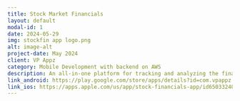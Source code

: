 ```yaml
---
title: Stock Market Financials
layout: default
modal-id: 1
date: 2024-05-29
img: stockfin app logo.png
alt: image-alt
project-date: May 2024
client: VP Appz
category: Mobile Development with backend on AWS
description: An all-in-one platform for tracking and analyzing the financial performance of over 10,000 stocks, directly sourced from SEC Edgar. Historical financial data going back 20+ years. Also see stocks ranked by market cap, revenue and net income in real time. 
link_android: https://play.google.com/store/apps/details?id=com.vpappz.stockfin
link_ios: https://apps.apple.com/us/app/stock-financials-app/id6503324028
---
```

